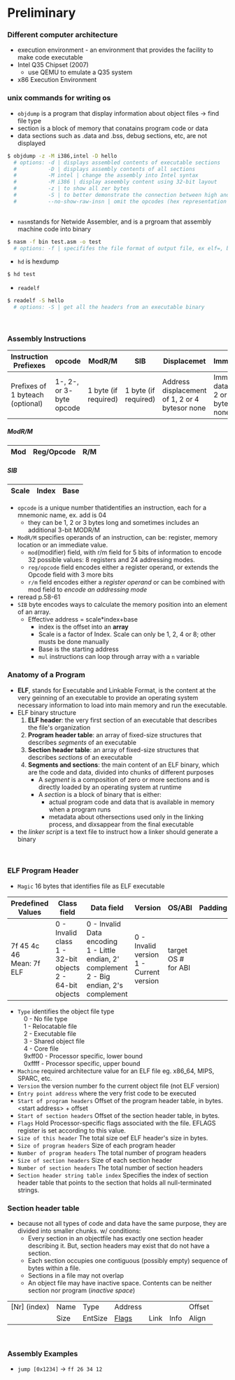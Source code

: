 # Preliminary

### Different computer architecture
<!--
##### x86 architecture
modern computers have motherboards with a environment typically with:
- a slot or more for CPU
- a chipset of two ships which are the Northbridge and Southbridge chips
  - Northbridge chip is responsible for the high-performance communication between CPU, main memory and the graphic card
  - Southbridge chip is responsible for the communication with I/O devices and other devices that are not performance sensitive
- solts for memory sticks
- a slot or more for graphic cards
- generic slots for other devices, eg. network card, sound card
- ports for I/O devices, e.g. keyboard, mouse, USB
-->
- execution environment - an environment that provides the facility to make code executable
- Intel Q35 Chipset (2007)
  - use QEMU to emulate a Q35 system
- x86 Execution Environment


### unix commands for writing os
- `objdump` is a program that display information about object files -> find file type
- section is a block of memory that conatains program code or data
- data sections such as .data and .bss, debug sections, etc, are not displayed
```bash
$ objdump -z -M i386,intel -D hello
  # options: -d | displays assembled contents of executable sections 
  #          -D | displays assembly contents of all sections
  #          -M intel | change the assembly into Intel syntax
  #          -M i386 | display aseembly content using 32-bit layout
  #          -z | to show all zer bytes
  #          -S | to better demonstrate the connection between high and low level code
  #          --no-show-raw-insn | omit the opcodes (hex representation of the code)
  
```
- `nasm`stands for Netwide Assembler, and is a prgroam that assembly machine code into binary
```bash
$ nasm -f bin test.asm -o test
  # options: -f | specififes the file format of output file, ex elf=, bin
```
- `hd` is hexdump
```bash
$ hd test
```
- `readelf`
```bash
$ readelf -S hello
  # options: -S | get all the headers from an executable binary
```

<br/>

### Assembly Instructions
|Instruction Prefiexes | opcode |ModR/M |SIB    | Displacemet   | Immediate|
|---|---|---|---|---|---|
|Prefixes of 1 byteach (optional)|1-, 2-, or 3- byte opcode| 1 byte (if required)| 1 byte (if required)  | Address displacement of 1, 2 or 4 bytesor none| Immediate data of 1, 2 or 4 bytes or none|
##### ModR/M
|Mod    | Reg/Opcode|    R/M|
|---|---|---|
##### SIB
|Scale  | Index     | Base|
|---|---|---|

- `opcode` is a unique number thatidentifies an instruction, each for a mnemonic name, ex. add is 04
  - they can be 1, 2 or 3 bytes long and sometimes includes an additional 3-bit MODR/M
- `ModR/M` specifies operands of an instruction, can be: register, memory location or an immediate value.
  - `mod`(modifier) field, with r/m field for 5 bits of information to encode 32 possible values: 8 registers and 24 addressing modes.
  - `reg/opcode` field encodes either a register operand, or extends the Opcode field with 3 more bits
  - `r/m` field encodes either a *register operand* or can be combined with mod field to *encode an addressing mode*
- reread p.58-61
- `SIB` byte encodes ways to calculate the memory position into an element of an array. 
  - Effective address = scale*index+base
    - index is the offset into an **array**
    - Scale is a factor of Index. Scale can only be 1, 2, 4 or 8; other musts be done manually
    - Base is the starting address
    - `mul` instructions can loop through array with a `n` variable

### Anatomy of a Program
- **ELF**, stands for Executable and Linkable Format, is the content at the very geinning of an executable to provide an operating system necessary information to load into main memory and run the executable.
- ELF binary structure
  1. **ELF header**: the very first section of an executable that describes the file's organization
  2. **Program header table**: an array of fixed-size structures that describes *segments* of an executable
  3. **Section header table**: an array of fixed-size structures that describes *sections* of an executable
  4. **Segments and sections**: the main content of an ELF binary, which are the code and data, divided into chunks of different purposes
     - A *segment* is a composition of zero or more sections and is directly loaded by an operating system at runtime
     - A *section* is a block of binary that is either:
       - actual program code and data that is available in memory when a program runs
       - metadata about othersections used only in the linking process, and dixsappear from the final executable
- the *linker script* is a text file to instruct how a linker should generate a binary
<br/>

### ELF Program Header
- `Magic` 16 bytes that identifies file as ELF executable

|Predefined Values|Class field|Data field| Version| OS/ABI| Padding |
|---|---|---|---|---|---|
|7f 45 4c 46<br/>Mean: 7f ELF|0 - Invalid class<br/>1 - 32-bit objects<br/>2 - 64-bit objects|0 - Invalid Data encoding<br/>1 - Little endian, 2' complement<br/>2 - Big endian, 2's complement|0 - Invalid version<br/>1 - Current version|target OS # for ABI|

- `Type` identifies the object file type<br/>&emsp;0 - No file type<br/>&emsp;1 - Relocatable file<br/>&emsp;2 - Executable file<br/>&emsp;3 - Shared object file<br/>&emsp;4 - Core file<br/>&emsp;9xff00 - Processor specific, lower bound<br/>&emsp;0xffff - Processor specific, upper bound
- `Machine` required architecture value for an ELF file eg. x86_64, MIPS, SPARC, etc. 
- `Version` the version number fo the current object file (not ELF version)
- `Entry point address` where the very frist code to be executed
- `Start of program headers` Offset of the program header table, in bytes. $<$start address$>$ + offset
- `Start of section headers` Offset of the section header table, in bytes.
- `Flags` Hold Processor-specific flags associated with the file. EFLAGS register is set according to this value.
- `Size of this header` The total size oef ELF header's size in bytes.
- `Size of program headers` Size of each program header
- `Number of program headers` The total number of program headers
- `Size of section headers` Size of each section header
- `Number of section headers` The total number of section headers
- `Section header string table index` Specifies the index of section header table that points to the section that holds all null-terminated strings.

### Section header table
- because not all types of code and data have the same purpose, they are divided into smaller chunks. w/ conditions:
  - Every section in an objectfile has exactly one section header describing it. But, section headers may exist that do not have a section. 
  - Each section occupies one contiguous (possibly empty) sequence of bytes within a file.
  - Sections in a file may not overlap
  - An object file may have inactive space. Contents can be neither section nor program (*inactive space*)
  
| | | | | | | |
|---|---|---|---|---|---|---|
|[Nr] (index)|Name|Type|Address |||Offset|
| |Size |EntSize| [Flags](./Appendix.md#Section-Header-Flags-Definitions)| Link|Info|Align|


<br/>

### Assembly Examples
- `jump [0x1234]` -> `ff 26 34 12`